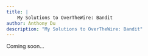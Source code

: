 ```yaml
---
title: |
    My Solutions to OverTheWire: Bandit
author: Anthony Du
description: "My Solutions to OverTheWire: Bandit"
---
```


Coming soon...